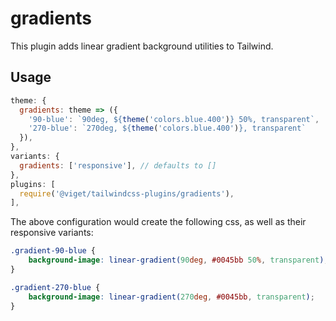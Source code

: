 # gradients

This plugin adds linear gradient background utilities to Tailwind.

## Usage

```js
theme: {
  gradients: theme => ({
    '90-blue': `90deg, ${theme('colors.blue.400')} 50%, transparent`,
    '270-blue': `270deg, ${theme('colors.blue.400')}, transparent`
  }),
},
variants: {
  gradients: ['responsive'], // defaults to []
},
plugins: [
  require('@viget/tailwindcss-plugins/gradients'),
],
```

The above configuration would create the following css, as well as their responsive variants:

```css
.gradient-90-blue {
    background-image: linear-gradient(90deg, #0045bb 50%, transparent);
}

.gradient-270-blue {
    background-image: linear-gradient(270deg, #0045bb, transparent);
}
```
